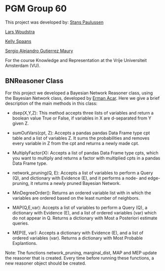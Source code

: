 ﻿# PGM Group 60

This project was developed by: 
[Stans Paulussen](https://canvas.vu.nl/groups/193220/users/169653)

[Lars Woudstra](https://canvas.vu.nl/groups/193220/users/175984)

[Kelly Spaans](https://canvas.vu.nl/groups/193220/users/177742)

[Sergio Alejandro Gutierrez Maury](https://canvas.vu.nl/groups/188476/users/159566) 

For the course Knowledge and Representation at the Vrije Universiteit Amsterdam (VU).


## BNReasoner Class

For this project we developed a Bayesian Network Reasoner class, using the Bayesian Network class, developed by [Erman Acar](https://canvas.vu.nl/courses/55684/users/64587 "Author's name").
Here we give a brief description of the main methods in this class:



 - dsep(X,Y,Z): This method accepts three lists of variables and return a boolean value True or False, if variables in X are d-separated from Y given Z.
 
 - sumOutVars(cpt, Z): Accepts a pandas  pandas Data Frame type cpt table and a list of variables Z. It sums the probabilities and removes every variable in Z from the cpt and returns a newly made cpt. 
 
 - MultiplyFactor(X): Accepts a list of pandas Data Frame type cpts, which you want to multiply and returns a factor with multiplied cpts in a pandas Data Frame type.
 
 - network_pruning(Q, E): Accepts a list of variables to perform a Query (Q), and dictionary with Evidence (E), and it performs a node- and edge-pruning, it returns a newly pruned Bayesian Network. 
 
 - MinDegreeOrder(): Returns an ordered variable list with in which the variables are ordered based on the least number of neighbors.
 
 - MAP(Q,E,var): Accepts a list of variables to perform a Query (Q), a dictionary with Evidence (E), and a list of ordered variables (var) which do not appear in Q. Returns a dictionary with Most a Posteriori estimate queries.
 
 - MEP(E, var): Accepts a dictionary with Evidence (E), and a list of ordered variables (var). Returns a dictionary with Most Probable Explantions.

Note: The functions network_pruning, marginal_dist, MAP and MEP update the reasoner that is created. Every time before running these functions, a new reasoner object should be created. 
